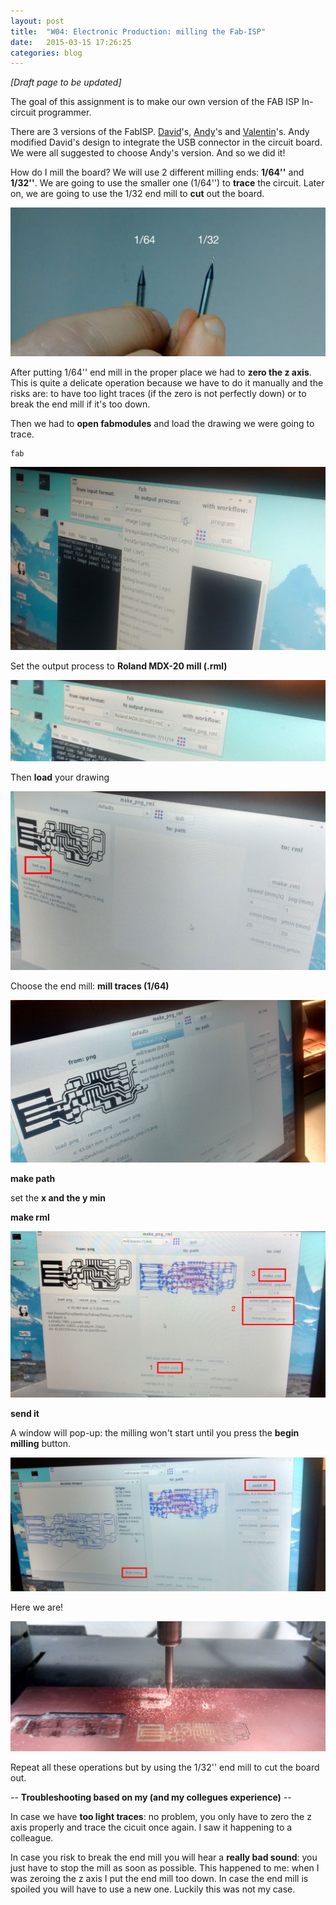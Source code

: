 ```yaml
---
layout: post
title:  "W04: Electronic Production: milling the Fab-ISP"
date:   2015-03-15 17:26:25
categories: blog
---
```



*[Draft page to be updated]*

The goal of this assignment is to make our own version of the FAB ISP In-circuit programmer.

There are 3 versions of the FabISP. [David](http://fab.cba.mit.edu/content/projects/fabisp/)'s, [Andy](http://fab.cba.mit.edu/content/projects/fabispkey/index.html)'s and [Valentin](http://fab.cba.mit.edu/classes/863.11/people/valentin.heun/2.htm)'s.
Andy modified David's design to integrate the USB connector in the circuit board.
We were all suggested to choose Andy's version. And so we did it!
 
How do I mill the board? We will use 2 different milling ends: **1/64''** and **1/32''**. We are going to use the smaller one (1/64'') to **trace** the circuit. Later on, we are going to use the 1/32 end mill to **cut** out the board. 

![01](/img/week-04/01.jpg)

After putting 1/64'' end mill in the proper place we had to **zero the z axis**.
This is quite a delicate operation because we have to do it manually and the risks are: to have too light traces (if the zero is not perfectly down) or to break the end mill if it's too down. 

Then we had to **open fabmodules** and load the drawing we were going to trace.

```
fab
```

![02](/img/week-04/02.jpg)

Set the output process to **Roland MDX-20 mill (.rml)**

![03](/img/week-04/03.jpg)

Then **load** your drawing

![04](/img/week-04/04.jpg)

Choose the end mill: **mill traces (1/64)**

![05](/img/week-04/05.jpg)

**make path**

set the **x and the y min**

**make rml**

![06](/img/week-04/06.jpg)

**send it**

A window will pop-up: the milling won't start until you press the **begin milling** button.

![07](/img/week-04/07.jpg)

Here we are!

![08](/img/week-04/08.jpg)

Repeat all these operations but by using the 1/32'' end mill to cut the board out.

-- **Troubleshooting based on my (and my collegues experience)** --

In case we have **too light traces**: no problem, you only have to zero the z axis properly and trace the cicuit once again. I saw it happening to a colleague.

In case you risk to break the end mill you will hear a **really bad sound**: you just have to stop the mill as soon as possible. This happened to me: when I was zeroing the z axis I put the end mill too down. 
In case the end mill is spoiled you will have to use a new one. Luckily this was not my case.




